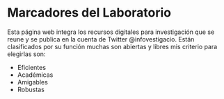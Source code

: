 # Marcadores del Laboratorio

Esta página web integra los recursos digitales para investigación que se reune y se publica en la cuenta de Twitter @infovestigacio. Están clasificados por su función muchas son abiertas y libres mis criterio para elegirlas son: 
- Eficientes
- Académicas 
- Amigables 
- Robustas
